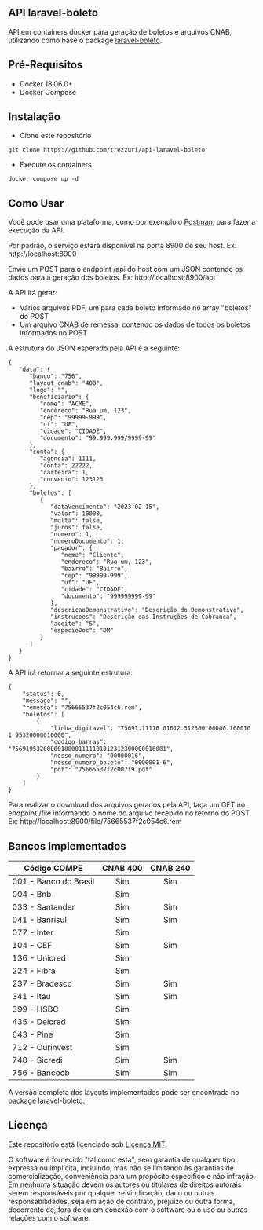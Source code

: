 ## API laravel-boleto

API em containers docker para geração de boletos e arquivos CNAB, utilizando como base o package [laravel-boleto](https://github.com/eduardokum/laravel-boleto).

## Pré-Requisitos

- Docker 18.06.0+
- Docker Compose 

## Instalação

- Clone este repositório
```
git clone https://github.com/trezzuri/api-laravel-boleto
```

- Execute os containers
```
docker compose up -d
```

## Como Usar

Você pode usar uma plataforma, como por exemplo o [Postman](https://www.postman.com), para fazer a execução da API.

Por padrão, o serviço estará disponível na porta 8900 de seu host. Ex: http://localhost:8900

Envie um POST para o endpoint /api do host com um JSON contendo os dados para a geração dos boletos. Ex: http://localhost:8900/api

A API irá gerar:
- Vários arquivos PDF, um para cada boleto informado no array "boletos" do POST
- Um arquivo CNAB de remessa, contendo os dados de todos os boletos informados no POST

A estrutura do JSON esperado pela API é a seguinte:
```
{
   "data": {
      "banco": "756",
      "layout_cnab": "400",
      "logo": "",
      "beneficiario": {
         "nome": "ACME",
         "endereco": "Rua um, 123",
         "cep": "99999-999",
         "uf": "UF",
         "cidade": "CIDADE",
         "documento": "99.999.999/9999-99"
      },
      "conta": {
         "agencia": 1111,
         "conta": 22222,
         "carteira": 1,
         "convenio": 123123
      },
      "boletos": [
         {
            "dataVencimento": "2023-02-15",
            "valor": 10000,
            "multa": false,
            "juros": false,
            "numero": 1,
            "numeroDocumento": 1,
            "pagador": {
               "nome": "Cliente",
               "endereco": "Rua um, 123",
               "bairro": "Bairro",
               "cep": "99999-999",
               "uf": "UF",
               "cidade": "CIDADE",
               "documento": "999999999-99"
            },
            "descricaoDemonstrativo": "Descrição do Demonstrativo",
            "instrucoes": "Descrição das Instruções de Cobrança",
            "aceite": "S",
            "especieDoc": "DM"
         }
      ]
   }
}
```

A API irá retornar a seguinte estrutura:
```
{
    "status": 0,
    "message": "",
    "remessa": "75665537f2c054c6.rem",
    "boletos": [
        {
            "linha_digitavel": "75691.11110 01012.312300 00000.160010 1 95320000010000",
            "codigo_barras": "75691953200000100001111101012312300000016001",
            "nosso_numero": "00000016",
            "nosso_numero_boleto": "0000001-6",
            "pdf": "75665537f2c007f9.pdf"
        }
    ]
}
```

Para realizar o download dos arquivos gerados pela API, faça um GET no endpoint /file informando o nome do arquivo recebido no retorno do POST. Ex: http://localhost:8900/file/75665537f2c054c6.rem

## Bancos Implementados

| Código COMPE | CNAB 400 | CNAB 240 |
| ------------ | :------: | :------: |
 | 001 - Banco do Brasil | Sim | Sim
 | 004 - Bnb | Sim | 
 | 033 - Santander | Sim | Sim
 | 041 - Banrisul | Sim | Sim
 | 077 - Inter | Sim | 
 | 104 - CEF | Sim | Sim
 | 136 - Unicred | Sim | 
 | 224 - Fibra | Sim | 
 | 237 - Bradesco | Sim | Sim
 | 341 - Itau | Sim | Sim
 | 399 - HSBC | Sim | 
 | 435 - Delcred | Sim | 
 | 643 - Pine | Sim | 
 | 712 - Ourinvest | Sim | 
 | 748 - Sicredi | Sim | Sim
 | 756 - Bancoob | Sim | Sim


A versão completa dos layouts implementados pode ser encontrada no package [laravel-boleto](https://github.com/eduardokum/laravel-boleto).


## Licença

Este repositório está licenciado sob [Licença MIT](https://github.com/trezzuri/api-laravel-boleto/blob/master/LICENSE).

O software é fornecido "tal como está", sem garantia de qualquer tipo, expressa ou implícita, incluindo, mas não se limitando às garantias de comercialização, conveniência para um propósito específico e não infração. Em nenhuma situação devem os autores ou titulares de direitos autorais serem responsáveis por qualquer reivindicação, dano ou outras responsabilidades, seja em ação de contrato, prejuízo ou outra forma, decorrente de, fora de ou em conexão com o software ou o uso ou outras relações com o software.